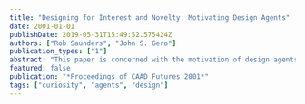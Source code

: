```yaml
---
title: "Designing for Interest and Novelty: Motivating Design Agents"
date: 2001-01-01
publishDate: 2019-05-31T15:49:52.575424Z
authors: ["Rob Saunders", "John S. Gero"]
publication_types: ["1"]
abstract: "This paper is concerned with the motivation of design agents to promote the exploration of design spaces. A general form of motivation common to designers is a curiosity to discover interesting designs. This paper presents computational models of interest and curiosity based on the detection of novelty. We illustrate the behaviour of our model of interest by developing a design agent that is motivated to explore the effects of emergent crowd behaviours on the performance of doorways."
featured: false
publication: "*Proceedings of CAAD Futures 2001*"
tags: ["curiosity", "agents", "design"]
---
```


